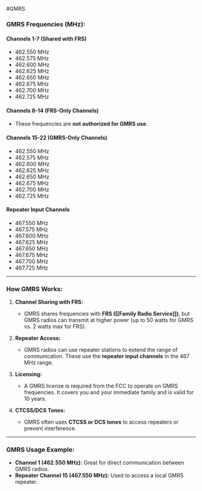 #GMRS 
### **GMRS Frequencies (MHz):**

#### **Channels 1-7 (Shared with FRS)**

- 462.550 MHz
- 462.575 MHz
- 462.600 MHz
- 462.625 MHz
- 462.650 MHz
- 462.675 MHz
- 462.700 MHz
- 462.725 MHz

#### **Channels 8-14 (FRS-Only Channels)**

- These frequencies are **not authorized for GMRS use**.

#### **Channels 15-22 (GMRS-Only Channels)**

- 462.550 MHz
- 462.575 MHz
- 462.600 MHz
- 462.625 MHz
- 462.650 MHz
- 462.675 MHz
- 462.700 MHz
- 462.725 MHz

#### **Repeater Input Channels**

- 467.550 MHz
- 467.575 MHz
- 467.600 MHz
- 467.625 MHz
- 467.650 MHz
- 467.675 MHz
- 467.700 MHz
- 467.725 MHz

---

### **How GMRS Works:**

1. **Channel Sharing with FRS:**
    
    - GMRS shares frequencies with **FRS ([[Family Radio Service]])**, but GMRS radios can transmit at higher power (up to 50 watts for GMRS vs. 2 watts max for FRS).
2. **Repeater Access:**
    
    - GMRS radios can use repeater stations to extend the range of communication. These use the **repeater input channels** in the 467 MHz range.
3. **Licensing:**
    
    - A GMRS license is required from the FCC to operate on GMRS frequencies. It covers you and your immediate family and is valid for 10 years.
4. **CTCSS/DCS Tones:**
    
    - GMRS often uses **CTCSS or DCS tones** to access repeaters or prevent interference.

---

### **GMRS Usage Example:**

- **Channel 1 (462.550 MHz):** Great for direct communication between GMRS radios.
- **Repeater Channel 15 (467.550 MHz):** Used to access a local GMRS repeater.